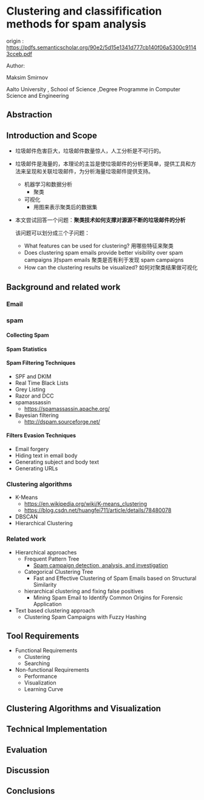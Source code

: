# Clustering and classifification methods for spam analysis

origin :   https://pdfs.semanticscholar.org/90e2/5d15e1341d777cb140f06a5300c91143cceb.pdf

Author:  

Maksim Smirnov

Aalto University , School of Science ,Degree Programme in Computer Science and Engineering

## Abstraction



## Introduction and Scope

- 垃圾邮件危害巨大，垃圾邮件数量惊人，人工分析是不可行的。

- 垃圾邮件是海量的，本理论的主旨是使垃圾邮件的分析更简单，提供工具和方法来呈现和关联垃圾邮件，为分析海量垃圾邮件提供支持。

  - 机器学习和数据分析
    - 聚类
  - 可视化
    - 用图来表示聚类后的数据集

- 本文尝试回答一个问题：**聚类技术如何支撑对源源不断的垃圾邮件的分析**

  该问题可以划分成三个子问题：

  - What features can be used for clustering?  用哪些特征来聚类
  -  Does clustering spam emails provide better visibility over spam campaigns   对spam emails 聚类是否有利于发现  spam campaigns
  - How can the clustering results be visualized?  如何对聚类结果做可视化

## Background and related work

### Email

### spam

#### Collecting Spam

#### Spam Statistics

#### Spam Filtering Techniques

- SPF and DKIM
- Real Time Black Lists
- Grey Listing
- Razor and DCC
- spamassassin
  - https://spamassassin.apache.org/
- Bayesian filtering
  - http://dspam.sourceforge.net/

#### Filters Evasion Techniques

- Email forgery
- Hiding text in email body
- Generating subject and body text
- Generating URLs

### Clustering algorithms

- K-Means
  - https://en.wikipedia.org/wiki/K-means_clustering
  - https://blog.csdn.net/huangfei711/article/details/78480078
- DBSCAN
- Hierarchical Clustering

### Related work

- Hierarchical approaches
  - Frequent Pattern Tree  
    - [Spam campaign detection, analysis, and investigation](https://www.sciencedirect.com/science/article/pii/S1742287615000079#aep-article-footnote-id9)
  - Categorical Clustering Tree
    - Fast and Effective Clustering of Spam Emails based on Structural Similarity
  - hierarchical clustering and fixing false positives
    - Mining Spam Email to Identify Common Origins for Forensic Application
- Text based clustering approach
  - Clustering Spam Campaigns with Fuzzy Hashing

## Tool Requirements

- Functional Requirements
  - Clustering
  - Searching
- Non-functional Requirements
  - Performance
  - Visualization
  - Learning Curve

## Clustering Algorithms and Visualization

## Technical Implementation

## Evaluation

## Discussion

## Conclusions



 

